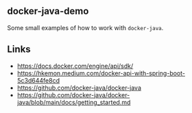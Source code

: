 
## docker-java-demo

Some small examples of how to work with `docker-java`.

## Links

- https://docs.docker.com/engine/api/sdk/
- https://hkemon.medium.com/docker-api-with-spring-boot-5c3d644fe8cd
- https://github.com/docker-java/docker-java
- https://github.com/docker-java/docker-java/blob/main/docs/getting_started.md
